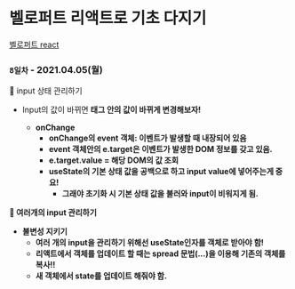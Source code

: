 # 벨로퍼트 리액트로 기초 다지기



 [벨로퍼트 react](https://react.vlpt.us/)

### `8일차` - 2021.04.05(월)

👾 input 상태 관리하기<br>
+ Input의 값이 바뀌면 <b> 태그 안의 값이 바뀌게 변경해보자!
	+ **onChange**
		+ onChange의 event 객체: 이벤트가 발생할 때 내장되어 있음
		+ event 객체안의 e.target은 이벤트가 발생한 DOM 정보를 갖고 있음.
		+ e.target.value = 해당 DOM의 값 조회
		+ useState의 기본 상태 값을 공백으로 하고 input value에 넣어주는게 중요!
			+ 그래야 초기화 시 기본 상태 값을 불러와 input이 비워지게 됨.

👾 여러개의 input 관리하기<br>
+ **불변성 지키기**
	+ 여러 개의 input을 관리하기 위해선 useState인자를 객체로 받아야 함!
	+ 리액트에서 객체를 업데이트 할 때는 spread 문법(...)을 이용해 기존의 객체를 복사!!
	+ 새 객체에서 state를 업데이트 해줘야 함.


